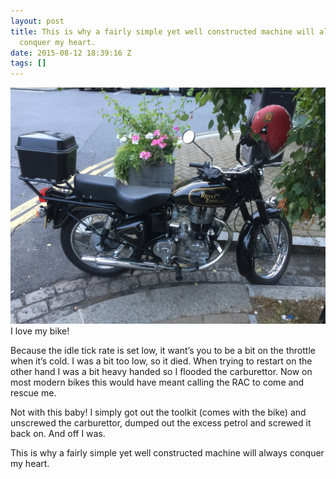 ```yaml
---
layout: post
title: This is why a fairly simple yet well constructed machine will always
  conquer my heart.
date: 2015-08-12 18:39:16 Z
tags: []
---
```

![](/media/2015/08/126523893334.jpg)
I love my bike!

Because the idle tick rate is set low, it want’s you to be a bit on the throttle when it’s cold. I was a bit too low, so it died. When trying to restart on the other hand I was a bit heavy handed so I flooded the carburettor. Now on most modern bikes this would have meant calling the RAC to come and rescue me.

Not with this baby! I simply got out the toolkit (comes with the bike) and unscrewed the carburettor, dumped out the excess petrol and screwed it back on. And off I was.

This is why a fairly simple yet well constructed machine will always conquer my heart.
